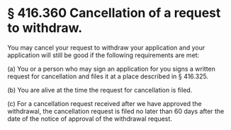 # § 416.360   Cancellation of a request to withdraw.

You may cancel your request to withdraw your application and your application will still be good if the following requirements are met:


(a) You or a person who may sign an application for you signs a written request for cancellation and files it at a place described in § 416.325.


(b) You are alive at the time the request for cancellation is filed.


(c) For a cancellation request received after we have approved the withdrawal, the cancellation request is filed no later than 60 days after the date of the notice of approval of the withdrawal request.




